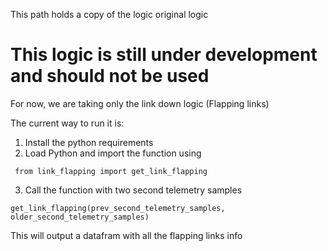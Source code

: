 This path holds a copy of the logic original logic

# This logic is still under development and should not be used

For now, we are taking only the link down logic (Flapping links)

The current way to run it is:
1. Install the python requirements
2. Load Python and import the function using
```
 from link_flapping import get_link_flapping
```
3. Call the function with two second telemetry samples
```
get_link_flapping(prev_second_telemetry_samples, older_second_telemetry_samples)

```

This will output a datafram with all the flapping links info